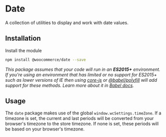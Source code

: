 # Date

A collection of utilities to display and work with date values.

## Installation

Install the module

```bash
npm install @woocommerce/date --save
```

_This package assumes that your code will run in an **ES2015+** environment. If you're using an environment that has limited or no support for ES2015+ such as lower versions of IE then using [core-js](https://github.com/zloirock/core-js) or [@babel/polyfill](https://babeljs.io/docs/en/next/babel-polyfill) will add support for these methods. Learn more about it in [Babel docs](https://babeljs.io/docs/en/next/caveats)._

## Usage

The `date` package makes use of the global `window.wcSettings.timeZone`.  If a timezone is set, the current and last periods will be converted from your browser's timezone to the store timezone.  If none is set, these periods will be based on your browser's timezone.